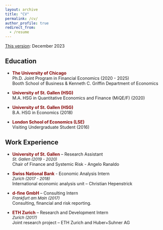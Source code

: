 ```yaml
---
layout: archive
title: "CV"
permalink: /cv/
author_profile: true
redirect_from:
  - /resume
---
```


[This version](../files/CavaleriFilippo_CV.pdf): December 2023 
<!---  Coming soon. --->

## Education
*  <span style="color:#840404"> **The University of Chicago**  </span> \
  Ph.D. Joint Program in Financial Economics  (2020 - 2025)\
  Booth School of Business & Kenneth C. Griffin Department of Economics

* <span style="color:#840404"> **University of St. Gallen (HSG)**  </span> \
  M.A. HSG in Quantitative Economics and Finance (MiQE/F) (2020)

* <span style="color:#840404"> **University of St. Gallen (HSG)**  </span> \
  B.A. HSG in Economics (2018)

*  <span style="color:#840404"> **London School of Economics (LSE)**  </span> \
  Visiting Undergraduate Student (2016)

## Work Experience
* <span style="color:#840404"> **University of St. Gallen**  </span> – Research Assistant\
   <font size="2">_St. Gallen (2019 - 2020)_ </font>   \
  Chair of Finance and Systemic Risk - Angelo Ranaldo

* <span style="color:#840404"> **Swiss National Bank**  </span> - Economic Analysis Intern\
   <font size="2">_Zurich (2017 - 2018)_ </font>   \
  International economic analysis unit – Christian Hepenstrick

* <span style="color:#840404"> **d-fine GmbH**  </span> – Consulting Intern\
   <font size="2">_Frankfurt am Main (2017)_ </font> \
  Consulting, financial and risk reporting.

* <span style="color:#840404"> **ETH Zurich**  </span> – Research and Development Intern\
  <font size="2">_Zurich (2017)_  </font>  \
  Joint research project – ETH Zurich and Huber+Suhner AG

